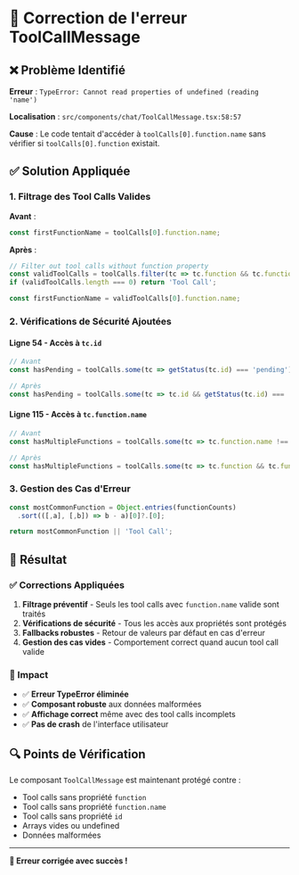 # 🔧 Correction de l'erreur ToolCallMessage

## ❌ Problème Identifié

**Erreur** : `TypeError: Cannot read properties of undefined (reading 'name')`

**Localisation** : `src/components/chat/ToolCallMessage.tsx:58:57`

**Cause** : Le code tentait d'accéder à `toolCalls[0].function.name` sans vérifier si `toolCalls[0].function` existait.

## ✅ Solution Appliquée

### 1. Filtrage des Tool Calls Valides

**Avant** :
```typescript
const firstFunctionName = toolCalls[0].function.name;
```

**Après** :
```typescript
// Filter out tool calls without function property
const validToolCalls = toolCalls.filter(tc => tc.function && tc.function.name);
if (validToolCalls.length === 0) return 'Tool Call';

const firstFunctionName = validToolCalls[0].function.name;
```

### 2. Vérifications de Sécurité Ajoutées

#### Ligne 54 - Accès à `tc.id`
```typescript
// Avant
const hasPending = toolCalls.some(tc => getStatus(tc.id) === 'pending');

// Après
const hasPending = toolCalls.some(tc => tc.id && getStatus(tc.id) === 'pending');
```

#### Ligne 115 - Accès à `tc.function.name`
```typescript
// Avant
const hasMultipleFunctions = toolCalls.some(tc => tc.function.name !== mainEndpointName);

// Après
const hasMultipleFunctions = toolCalls.some(tc => tc.function && tc.function.name && tc.function.name !== mainEndpointName);
```

### 3. Gestion des Cas d'Erreur

```typescript
const mostCommonFunction = Object.entries(functionCounts)
  .sort(([,a], [,b]) => b - a)[0]?.[0];

return mostCommonFunction || 'Tool Call';
```

## 🎯 Résultat

### ✅ Corrections Appliquées

1. **Filtrage préventif** - Seuls les tool calls avec `function.name` valide sont traités
2. **Vérifications de sécurité** - Tous les accès aux propriétés sont protégés
3. **Fallbacks robustes** - Retour de valeurs par défaut en cas d'erreur
4. **Gestion des cas vides** - Comportement correct quand aucun tool call valide

### 🚀 Impact

- ✅ **Erreur TypeError éliminée**
- ✅ **Composant robuste** aux données malformées
- ✅ **Affichage correct** même avec des tool calls incomplets
- ✅ **Pas de crash** de l'interface utilisateur

## 🔍 Points de Vérification

Le composant `ToolCallMessage` est maintenant protégé contre :

- Tool calls sans propriété `function`
- Tool calls sans propriété `function.name`
- Tool calls sans propriété `id`
- Arrays vides ou undefined
- Données malformées

---

**🔧 Erreur corrigée avec succès !**



